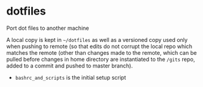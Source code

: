# dotfiles

Port dot files to another machine

A local copy is kept in `~/dotfiles` as well as a versioned copy used only when pushing to remote (so that edits do not corrupt the local repo which matches the remote (other than changes made to the remote, which can be pulled before changes in home directory are instantiated to the `/gits` repo, added to a commit and pushed to master branch).

- `bashrc_and_scripts` is the initial setup script
